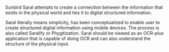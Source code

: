 Sunbird Saral  attempts to create a connection between the information that exists in the physical world and ties it to digital structured information.

Saral literally means simplicity, has been conceptualized to enable  user to create structured digital information using mobile devices. The process is also called Saralify or Phygitization. Saral should be viewed as an OCR-plus application that is capable of doing OCR and can also understand the structure of the physical input.
